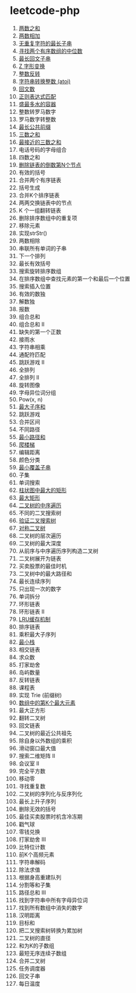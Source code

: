 leetcode-php
============================

1. [两数之和](1.php)
2. [两数相加](2.php)
3. [无重复字符的最长子串](3.php)
4. [寻找两个有序数组的中位数](4.php)
5. [最长回文子串](5.php)
6. [Z 字形变换](6.php)
7. [整数反转](7.php)
8. [字符串转换整数 (atoi)](8.php)
9. [回文数](9.php)
10. [正则表达式匹配](10.php)
11. [盛最多水的容器](11.php)
12. 整数转罗马数字
13. 罗马数字转整数
14. [最长公共前缀](14.php)
15. [三数之和](15.php)
16. [最接近的三数之和](16.php)
17. 电话号码的字母组合
18. 四数之和
19. [删除链表的倒数第N个节点](19.php)
20. 有效的括号
21. 合并两个有序链表
22. 括号生成
23. 合并K个排序链表
24. 两两交换链表中的节点
25. K 个一组翻转链表
26. 删除排序数组中的重复项
27. 移除元素
28. 实现strStr()
29. 两数相除
30. 串联所有单词的子串
31. 下一个排列
32. 最长有效括号
33. 搜索旋转排序数组
34. 在排序数组中查找元素的第一个和最后一个位置
35. 搜索插入位置
36. 有效的数独
37. 解数独
38. 报数
39. 组合总和
40. 组合总和 II
41. 缺失的第一个正数
42. 接雨水
43. 字符串相乘
44. 通配符匹配
45. 跳跃游戏 II
46. 全排列
47. 全排列 II
48. 旋转图像
49. 字母异位词分组
50. Pow(x, n)
53. [最大子序和](53.php)
55. 跳跃游戏
56. 合并区间
62. 不同路径
64. [最小路径和](64.php)
70. [爬楼梯](70.php)
72. 编辑距离
75. 颜色分类
76. [最小覆盖子串](76.php)
78. 子集
79. 单词搜索
84. [柱状图中最大的矩形](84.php)
85. [最大矩形](85.php)
94. [二叉树的中序遍历](94.php)
96. 不同的二叉搜索树
98. [验证二叉搜索树](98.php)
101. [对称二叉树](101.php)
102. 二叉树的层次遍历
104. 二叉树的最大深度
105. 从前序与中序遍历序列构造二叉树
114. 二叉树展开为链表
121. 买卖股票的最佳时机
124. 二叉树中的最大路径和
128. 最长连续序列
136. 只出现一次的数字
139. 单词拆分
141. 环形链表
142. 环形链表 II
146. [LRU缓存机制](146.php)
148. 排序链表
152. 乘积最大子序列
155. [最小栈](155.php)
160. 相交链表
169. 求众数
198. 打家劫舍
200. 岛屿数量
206. 反转链表
207. 课程表
208. 实现 Trie (前缀树)
215. [数组中的第K个最大元素](215.php)
221. 最大正方形
226. 翻转二叉树
234. 回文链表
236. 二叉树的最近公共祖先
238. 除自身以外数组的乘积
239. 滑动窗口最大值
240. 搜索二维矩阵 II
253. 会议室 II
279. 完全平方数
283. 移动零
287. 寻找重复数
297. 二叉树的序列化与反序列化
300. 最长上升子序列
301. 删除无效的括号
309. 最佳买卖股票时机含冷冻期
312. 戳气球
322. 零钱兑换
337. 打家劫舍 III
338. 比特位计数
347. 前K个高频元素
394. 字符串解码
399. 除法求值
406. 根据身高重建队列
416. 分割等和子集
437. 路径总和 III
438. 找到字符串中所有字母异位词
448. 找到所有数组中消失的数字
461. 汉明距离
494. 目标和
538. 把二叉搜索树转换为累加树
543. 二叉树的直径
560. 和为K的子数组
581. 最短无序连续子数组
617. 合并二叉树
621. 任务调度器
647. 回文子串
739. 每日温度

